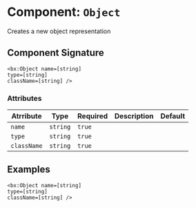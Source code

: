 [comment]: # (Note: This documentation is generated dynamically in the build process.  To modify the contents, change the javadoc on the _invoke method of the Component class)
# Component: `Object`

Creates a new object representation

## Component Signature

```
<bx:Object name=[string]
type=[string]
className=[string] />
```

### Attributes


| Atrribute | Type | Required | Description | Default |
|----------|------|----------|-------------|---------|
| `name` | `string` | `true` |  |  |
| `type` | `string` | `true` |  |  |
| `className` | `string` | `true` |  |  |

## Examples

```
<bx:Object name=[string]
type=[string]
className=[string] />
```

